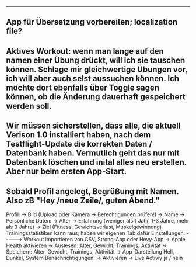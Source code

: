 -----
App für Übersetzung vorbereiten; localization file?
-----
Aktives Workout: wenn man lange auf den namen einer Übung drückt, will ich sie tauschen können. Schlage mir gleichwertige Übungen vor, ich will aber auch selst aussuchen können. Ich möchte dort ebenfalls über Toggle sagen können, ob die Änderung dauerhaft gespeichert werden soll.
----
Wir müssen sicherstellen, dass alle, die aktuell Verison 1.0 installiert haben, nach dem Testflight-Update die korrekten Daten / Datenbank haben. Vermutlich geht das nur mit Datenbank löschen und inital alles neu erstellen. Aber nur beim ersten App-Start.
----
Sobald Profil angelegt, Begrüßung mit Namen. Also zB "Hey <Name> /neue Zeile/, guten Abend."
-----
Profil:
-> Bild (Upload oder Kamera -> Berechtigungen prüfen!)
-> Name
-> Persönliche Daten:
    -> Alter
    -> Erfahrung (weniger als 1 Jahr, 1-3 Jahre, mehr als 3 Jahre)
    -> Ziel (Fitness, Gewichtsverlust, Muskelgewinnung)
Trainingsstatistiken kann raus, haben wir eigenen Tab dafür
Einstellungen:
-----> Workout importieren von CSV, Strong-App oder Hevy-App
    -> Apple Health aktivieren
    -> Auslesen: Alter, Gewicht, Trainings, Aktivität
    -> Speichern: Alter, Gewicht, Trainings, Aktivität
    -> App-Darstellung Hell, Dunkel, System
Benachrichtigungen:
    -> Aktivieren
    -> Live Activiy ja / nein
